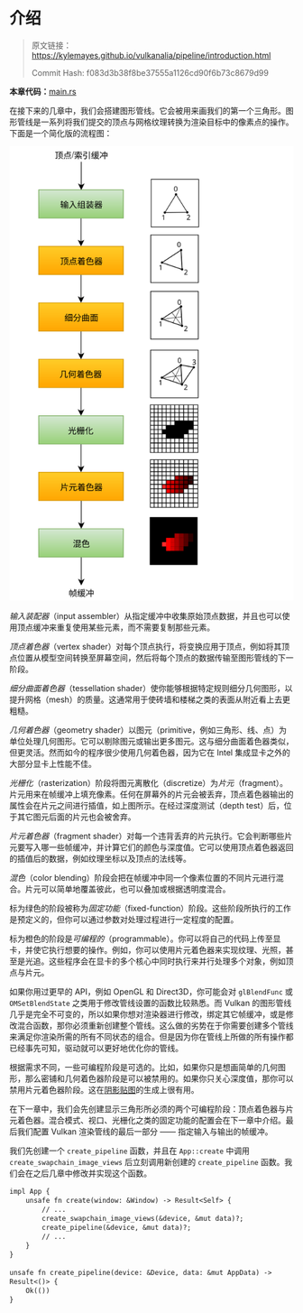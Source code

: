 # 介绍

> 原文链接：<https://kylemayes.github.io/vulkanalia/pipeline/introduction.html>
> 
> Commit Hash: f083d3b38f8be37555a1126cd90f6b73c8679d99

**本章代码：**[main.rs](https://github.com/KyleMayes/vulkanalia/tree/master/tutorial/src/08_graphics_pipeline.rs)

在接下来的几章中，我们会搭建图形管线。它会被用来画我们的第一个三角形。图形管线是一系列将我们提交的顶点与网格纹理转换为渲染目标中的像素点的操作。下面是一个简化版的流程图：

![](../images/vulkan_simplified_pipeline.svg)

*输入装配器*（input assembler）从指定缓冲中收集原始顶点数据，并且也可以使用顶点缓冲来重复使用某些元素，而不需要复制那些元素。

*顶点着色器*（vertex shader）对每个顶点执行，将变换应用于顶点，例如将其顶点位置从模型空间转换至屏幕空间，然后将每个顶点的数据传输至图形管线的下一阶段。

*细分曲面着色器*（tessellation shader）使你能够根据特定规则细分几何图形，以提升网格（mesh）的质量。这通常用于使砖墙和楼梯之类的表面从附近看上去更粗糙。

*几何着色器*（geometry shader）以图元（primitive，例如三角形、线、点）为单位处理几何图形。它可以剔除图元或输出更多图元。这与细分曲面着色器类似，但更灵活。然而如今的程序很少使用几何着色器，因为它在 Intel 集成显卡之外的大部分显卡上性能不佳。

*光栅化*（rasterization）阶段将图元离散化（discretize）为*片元*（fragment）。片元用来在帧缓冲上填充像素。任何在屏幕外的片元会被丢弃，顶点着色器输出的属性会在片元之间进行插值，如上图所示。在经过深度测试（depth test）后，位于其它图元后面的片元也会被舍弃。

*片元着色器*（fragment shader）对每一个违背丢弃的片元执行。它会判断哪些片元要写入哪一些帧缓冲，并计算它们的颜色与深度值。它可以使用顶点着色器返回的插值后的数据，例如纹理坐标以及顶点的法线等。

*混色*（color blending）阶段会把在帧缓冲中同一个像素位置的不同片元进行混合。片元可以简单地覆盖彼此，也可以叠加或根据透明度混合。

标为绿色的阶段被称为*固定功能*（fixed-function）阶段。这些阶段所执行的工作是预定义的，但你可以通过参数对处理过程进行一定程度的配置。

标为橙色的阶段是*可编程的*（programmable）。你可以将自己的代码上传至显卡，并使它执行想要的操作。例如，你可以使用片元着色器来实现纹理、光照，甚至是光追。这些程序会在显卡的多个核心中同时执行来并行处理多个对象，例如顶点与片元。

如果你用过更早的 API，例如 OpenGL 和 Direct3D，你可能会对 `glBlendFunc` 或 `OMSetBlendState` 之类用于修改管线设置的函数比较熟悉。而 Vulkan 的图形管线几乎是完全不可变的，所以如果你想对渲染器进行修改，绑定其它帧缓冲，或是修改混合函数，那你必须重新创建整个管线。这么做的劣势在于你需要创建多个管线来满足你渲染所需的所有不同状态的组合。但是因为你在管线上所做的所有操作都已经事先可知，驱动就可以更好地优化你的管线。

根据需求不同，一些可编程阶段是可选的。比如，如果你只是想画简单的几何图形，那么密铺和几何着色器阶段是可以被禁用的。如果你只关心深度值，那你可以禁用片元着色器阶段。这在[阴影贴图](https://en.wikipedia.org/wiki/Shadow_mapping)的生成上很有用。

在下一章中，我们会先创建显示三角形所必须的两个可编程阶段：顶点着色器与片元着色器。混合模式、视口、光栅化之类的固定功能的配置会在下一章中介绍。最后我们配置 Vulkan 渲染管线的最后一部分 —— 指定输入与输出的帧缓冲。

我们先创建一个 `create_pipeline` 函数，并且在 `App::create` 中调用 `create_swapchain_image_views` 后立刻调用新创建的 `create_pipeline` 函数。我们会在之后几章中修改并实现这个函数。

```rust,noplaypen
impl App {
    unsafe fn create(window: &Window) -> Result<Self> {
        // ...
        create_swapchain_image_views(&device, &mut data)?;
        create_pipeline(&device, &mut data)?;
        // ...
    }
}

unsafe fn create_pipeline(device: &Device, data: &mut AppData) -> Result<()> {
    Ok(())
}
```
